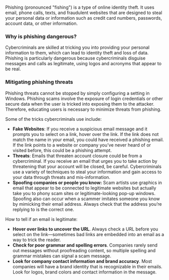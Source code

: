 Phishing (pronounced "fishing") is a type of online identity theft. It uses email, phone calls, texts, and fraudulent websites that are designed to steal your personal data or information such as credit card numbers, passwords, account data, or other information.

### Why is phishing dangerous?

Cybercriminals are skilled at tricking you into providing your personal information to them, which can lead to identity theft and loss of data. Phishing is particularly dangerous because cybercriminals disguise messages and calls as legitimate, using logos and acronyms that appear to be real.

### Mitigating phishing threats

Phishing threats cannot be stopped by simply configuring a setting in Windows. Phishing scams involve the exposure of login credentials or other secure data when the user is tricked into exposing them to the attacker. Therefore, educating users is necessary to minimize threats from phishing.

Some of the tricks cybercriminals use include:

 -  **Fake Websites**: If you receive a suspicious email message and it prompts you to select on a link, hover over the link. If the link does not match the name in your email, you could have received a phishing email. If the link points to a website or company you’ve never heard of or visited before, this could be a phishing attempt.
 -  **Threats**: Emails that threaten account closure could be from a cybercriminal. If you receive an email that urges you to take action by threatening that your account will be closed, be careful. Cybercriminals use a variety of techniques to steal your information and gain access to your data through threats and mis-information.
 -  **Spoofing companies or people you know:** Scam artists use graphics in email that appear to be connected to legitimate websites but actually take you to phony scam sites or legitimate-looking pop-up windows. Spoofing also can occur when a scammer imitates someone you know by mimicking their email address. Always check that the address you’re replying to is the correct one.

How to tell if an email is legitimate:

 -  **Hover over links to uncover the URL**. Always check a URL before you select on the link—sometimes bad links are embedded into an email as a way to trick the reader.
 -  **Check for poor grammar and spelling errors**. Companies rarely send out messages without proofreading content, so multiple spelling and grammar mistakes can signal a scam message.
 -  **Look for company contact information and brand accuracy**. Most companies will have a brand identity that is recognizable in their emails. Look for logos, brand colors and contact information in the message.
